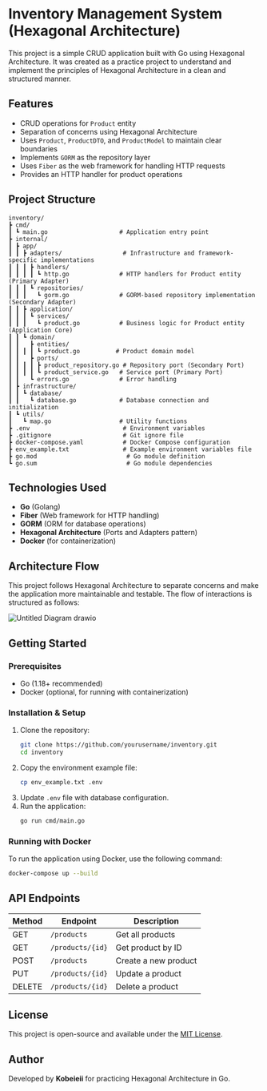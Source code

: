 # Inventory Management System (Hexagonal Architecture)

This project is a simple CRUD application built with Go using Hexagonal Architecture. It was created as a practice project to understand and implement the principles of Hexagonal Architecture in a clean and structured manner.

## Features
- CRUD operations for `Product` entity
- Separation of concerns using Hexagonal Architecture
- Uses `Product`, `ProductDTO`, and `ProductModel` to maintain clear boundaries
- Implements `GORM` as the repository layer
- Uses `Fiber` as the web framework for handling HTTP requests
- Provides an HTTP handler for product operations

## Project Structure
```
inventory/
┣ cmd/
┃ ┗ main.go                    # Application entry point
┣ internal/
┃ ┣ app/
┃ ┃ ┣ adapters/                 # Infrastructure and framework-specific implementations
┃ ┃ ┃ ┣ handlers/
┃ ┃ ┃ ┃ ┗ http.go              # HTTP handlers for Product entity (Primary Adapter)
┃ ┃ ┃ ┗ repositories/
┃ ┃ ┃   ┗ gorm.go              # GORM-based repository implementation (Secondary Adapter)
┃ ┃ ┣ application/
┃ ┃ ┃ ┗ services/
┃ ┃ ┃   ┗ product.go           # Business logic for Product entity (Application Core)
┃ ┃ ┗ domain/
┃ ┃   ┣ entities/
┃ ┃ ┃ ┃ ┗ product.go          # Product domain model
┃ ┃   ┣ ports/
┃ ┃ ┃ ┃ ┣ product_repository.go # Repository port (Secondary Port)
┃ ┃ ┃ ┃ ┗ product_service.go   # Service port (Primary Port)
┃ ┃   ┗ errors.go              # Error handling
┃ ┣ infrastructure/
┃ ┃ ┗ database/
┃ ┃   ┗ database.go            # Database connection and initialization
┃ ┗ utils/
┃   ┗ map.go                   # Utility functions
┣ .env                          # Environment variables
┣ .gitignore                    # Git ignore file
┣ docker-compose.yaml           # Docker Compose configuration
┣ env_example.txt               # Example environment variables file
┣ go.mod                         # Go module definition
┗ go.sum                         # Go module dependencies
```

## Technologies Used
- **Go** (Golang)
- **Fiber** (Web framework for HTTP handling)
- **GORM** (ORM for database operations)
- **Hexagonal Architecture** (Ports and Adapters pattern)
- **Docker** (for containerization)

## Architecture Flow
This project follows Hexagonal Architecture to separate concerns and make the application more maintainable and testable. The flow of interactions is structured as follows:

![Untitled Diagram drawio](https://github.com/user-attachments/assets/6c575882-06d8-4b7f-a56e-900b47408494)



## Getting Started
### Prerequisites
- Go (1.18+ recommended)
- Docker (optional, for running with containerization)

### Installation & Setup
1. Clone the repository:
   ```sh
   git clone https://github.com/yourusername/inventory.git
   cd inventory
   ```
2. Copy the environment example file:
   ```sh
   cp env_example.txt .env
   ```
3. Update `.env` file with database configuration.
4. Run the application:
   ```sh
   go run cmd/main.go
   ```

### Running with Docker
To run the application using Docker, use the following command:
```sh
docker-compose up --build
```

## API Endpoints
| Method | Endpoint       | Description       |
|--------|--------------|------------------|
| GET    | `/products`  | Get all products |
| GET    | `/products/{id}` | Get product by ID |
| POST   | `/products`  | Create a new product |
| PUT    | `/products/{id}` | Update a product |
| DELETE | `/products/{id}` | Delete a product |

## License
This project is open-source and available under the [MIT License](LICENSE).

## Author
Developed by **Kobeieii** for practicing Hexagonal Architecture in Go.

